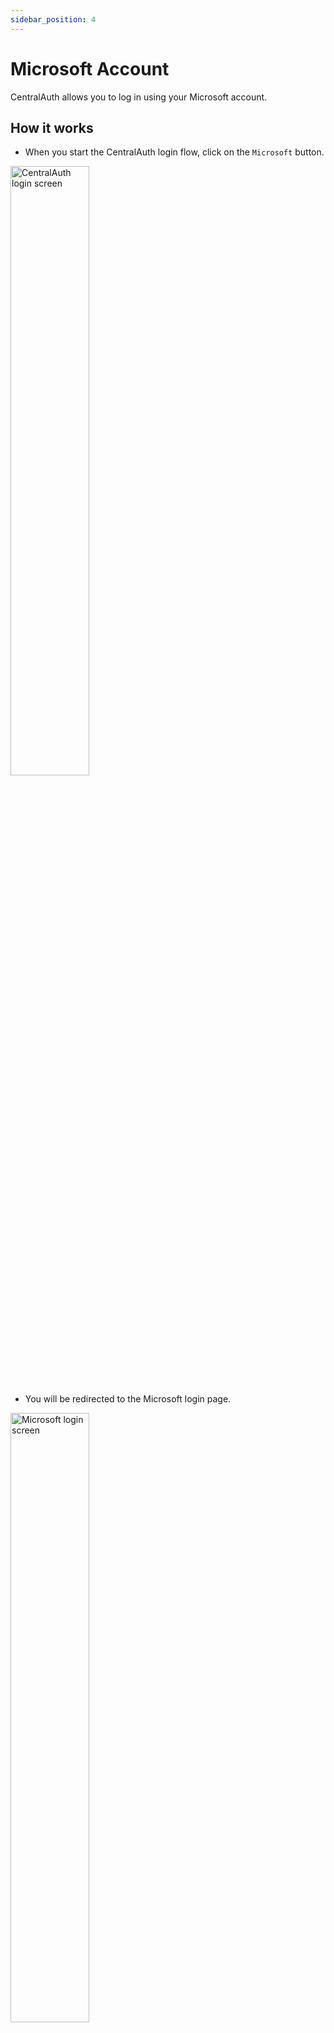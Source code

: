 ```yaml
---
sidebar_position: 4
---
```


# Microsoft Account

CentralAuth allows you to log in using your Microsoft account. 

## How it works

- When you start the CentralAuth login flow, click on the `Microsoft` button.

<img src="/img/LoginScreen.png" alt="CentralAuth login screen" width="50%" height="50%" />

- You will be redirected to the Microsoft login page.

<img src="/img/OAuthMicrosoft.png" alt="Microsoft login screen" width="50%" height="50%" />

- Enter your Microsoft credentials to log in.

- If you cancel the authentication flow at Microsoft, you can start the process again by clicking on the `Microsoft` button.

:::info
When you log in for the first time, Microsoft will ask you to authorize CentralAuth to access your Microsoft account information. CentralAuth will only access your email address for authentication purposes. Click on the `Accept` button to authorize CentralAuth. You only need to do this once.
:::